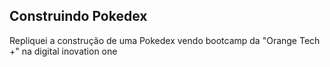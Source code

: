 ## Construindo Pokedex
Repliquei a construção de uma Pokedex vendo bootcamp da "Orange Tech +" na digital inovation one